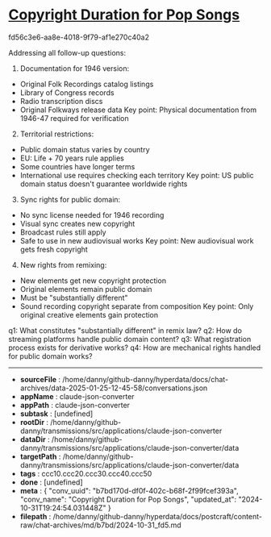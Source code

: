 # [Copyright Duration for Pop Songs](https://claude.ai/chat/b7bd170d-df0f-402c-b68f-2f99fcef393a)

fd56c3e6-aa8e-4018-9f79-af1e270c40a2

 Addressing all follow-up questions:

1. Documentation for 1946 version:
- Original Folk Recordings catalog listings
- Library of Congress records
- Radio transcription discs
- Original Folkways release data
Key point: Physical documentation from 1946-47 required for verification

2. Territorial restrictions:
- Public domain status varies by country
- EU: Life + 70 years rule applies
- Some countries have longer terms
- International use requires checking each territory
Key point: US public domain status doesn't guarantee worldwide rights

3. Sync rights for public domain:
- No sync license needed for 1946 recording
- Visual sync creates new copyright
- Broadcast rules still apply
- Safe to use in new audiovisual works
Key point: New audiovisual work gets fresh copyright

4. New rights from remixing:
- New elements get new copyright protection
- Original elements remain public domain
- Must be "substantially different"
- Sound recording copyright separate from composition
Key point: Only original creative elements gain protection

q1: What constitutes "substantially different" in remix law?
q2: How do streaming platforms handle public domain content?
q3: What registration process exists for derivative works?
q4: How are mechanical rights handled for public domain works?

---

* **sourceFile** : /home/danny/github-danny/hyperdata/docs/chat-archives/data-2025-01-25-12-45-58/conversations.json
* **appName** : claude-json-converter
* **appPath** : claude-json-converter
* **subtask** : [undefined]
* **rootDir** : /home/danny/github-danny/transmissions/src/applications/claude-json-converter
* **dataDir** : /home/danny/github-danny/transmissions/src/applications/claude-json-converter/data
* **targetPath** : /home/danny/github-danny/transmissions/src/applications/claude-json-converter/data
* **tags** : ccc10.ccc20.ccc30.ccc40.ccc50
* **done** : [undefined]
* **meta** : {
  "conv_uuid": "b7bd170d-df0f-402c-b68f-2f99fcef393a",
  "conv_name": "Copyright Duration for Pop Songs",
  "updated_at": "2024-10-31T19:24:54.031448Z"
}
* **filepath** : /home/danny/github-danny/hyperdata/docs/postcraft/content-raw/chat-archives/md/b7bd/2024-10-31_fd5.md